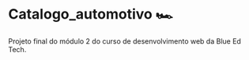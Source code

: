 # Catalogo_automotivo 🏎️
Projeto final do módulo 2 do curso de desenvolvimento web da Blue Ed Tech.
